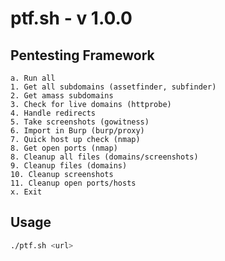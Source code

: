 # ptf.sh - v 1.0.0
## Pentesting Framework
```
a. Run all
1. Get all subdomains (assetfinder, subfinder)
2. Get amass subdomains
3. Check for live domains (httprobe)
4. Handle redirects
5. Take screenshots (gowitness)
6. Import in Burp (burp/proxy)
7. Quick host up check (nmap)
8. Get open ports (nmap)
8. Cleanup all files (domains/screenshots)
9. Cleanup files (domains)
10. Cleanup screenshots
11. Cleanup open ports/hosts
x. Exit
```

## Usage
```bash
./ptf.sh <url>
```
